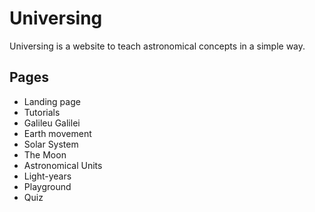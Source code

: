 
# Universing

Universing is a website to teach astronomical concepts in a simple way.

## Pages

- Landing page
- Tutorials
- Galileu Galilei
- Earth movement
- Solar System
- The Moon
- Astronomical Units
- Light-years
- Playground
- Quiz
